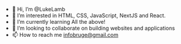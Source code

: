 - 👋 Hi, I’m @LukeLamb
- 👀 I’m interested in HTML, CSS, JavaScript, NextJS and React.
- 🌱 I’m currently learning All the above!
- 💞️ I’m looking to collaborate on building websites and applications
- 📫 How to reach me infobruge@gmail.com

<!---
LukeLamb/LukeLamb is a ✨ special ✨ repository because its `README.md` (this file) appears on your GitHub profile.
You can click the Preview link to take a look at your changes.
--->
